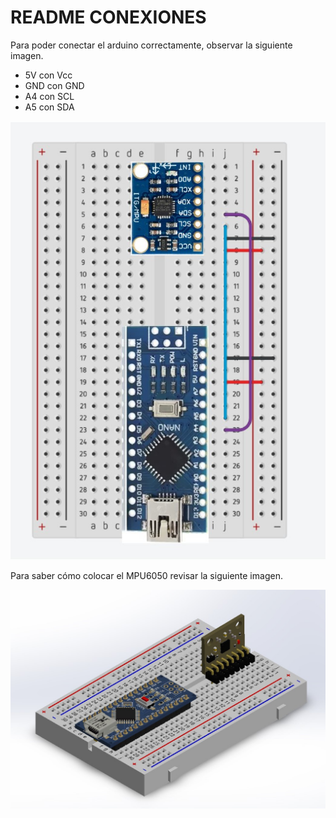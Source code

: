# README CONEXIONES

Para poder conectar el arduino correctamente, observar la siguiente imagen.

* 5V con Vcc
* GND con GND
* A4 con SCL
* A5 con SDA

![](imagenes/arduino_conexiones.jpg)

Para saber cómo colocar el MPU6050 revisar la siguiente imagen.

![](imagenes/vista_isometrica.jpg)
